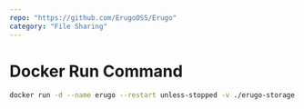 ```yaml
---
repo: "https://github.com/ErugoOSS/Erugo"
category: "File Sharing"
---
```


# Docker Run Command

```bash
docker run -d --name erugo --restart unless-stopped -v ./erugo-storage:/var/www/html/storage -p 9998:80 wardy784/erugo:latest
```
